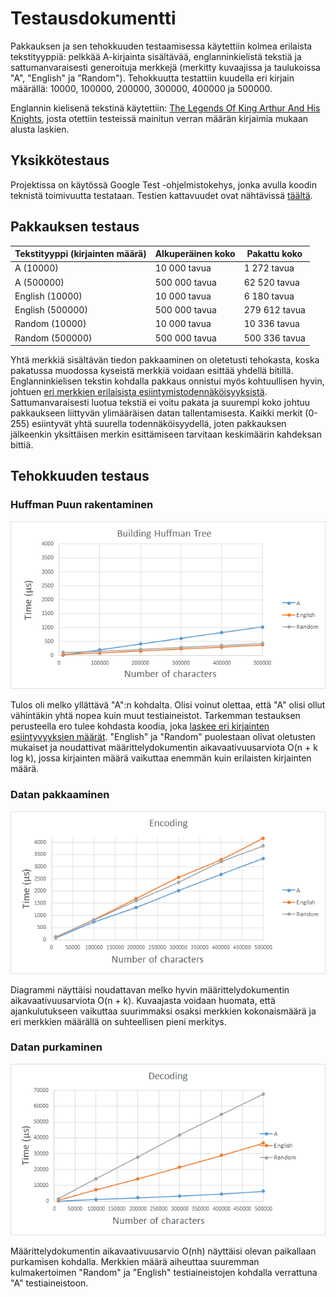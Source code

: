 # Testausdokumentti

Pakkauksen ja sen tehokkuuden testaamisessa käytettiin kolmea erilaista tekstityyppiä: pelkkää A-kirjainta sisältävää, englanninkielistä tekstiä ja sattumanvaraisesti generoituja merkkejä (merkitty kuvaajissa ja taulukoissa "A", "English" ja "Random"). Tehokkuutta testattiin kuudella eri kirjain määrällä: 10000, 100000, 200000, 300000, 400000 ja 500000.

Englannin kielisenä tekstinä käytettiin: [The Legends Of King Arthur And His Knights](http://www.gutenberg.org/cache/epub/12753/pg12753.txt), josta otettiin testeissä mainitun verran määrän kirjaimia mukaan alusta laskien.

## Yksikkötestaus

Projektissa on käytössä Google Test -ohjelmistokehys, jonka avulla koodin teknistä toimivuutta testataan. Testien kattavuudet ovat nähtävissä [täältä](https://htmlpreview.github.io/?https://github.com/MatiasLyyra/HuffmanCoding/blob/master/dokumentaatio/coverage/index.html).

## Pakkauksen testaus

Tekstityyppi (kirjainten määrä) | Alkuperäinen koko | Pakattu koko
-------------------| ----------------- | ------------
A (10000) | 10 000 tavua | 1 272 tavua
A (500000) | 500 000 tavua | 62 520 tavua
English (10000) | 10 000 tavua | 6 180 tavua
English (500000) | 500 000 tavua | 279 612 tavua
Random (10000) | 10 000 tavua | 10 336 tavua
Random (500000) | 500 000 tavua | 500 336 tavua

Yhtä merkkiä sisältävän tiedon pakkaaminen on oletetusti tehokasta, koska pakatussa muodossa kyseistä merkkiä voidaan esittää yhdellä bitillä. Englanninkielisen tekstin kohdalla pakkaus onnistui myös kohtuullisen hyvin, johtuen [eri merkkien erilaisista esiintymistodennäköisyyksistä](https://en.wikipedia.org/wiki/Letter_frequency#Relative_frequencies_of_letters_in_the_English_language). Sattumanvaraisesti luotua tekstiä ei voitu pakata ja suurempi koko johtuu pakkaukseen liittyvän ylimääräisen datan tallentamisesta. Kaikki merkit (0-255) esiintyvät yhtä suurella todennäköisyydellä, joten pakkauksen jälkeenkin yksittäisen merkin esittämiseen tarvitaan keskimäärin kahdeksan bittiä.

## Tehokkuuden testaus

### Huffman Puun rakentaminen

![HuffmanTreeBuildingDiagram](kuvat/BuildingHuffmanTreeDiagram.png)

Tulos oli melko yllättävä "A":n kohdalta. Olisi voinut olettaa, että "A" olisi ollut vähintäkin yhtä nopea kuin muut testiaineistot. Tarkemman testauksen perusteella ero tulee kohdasta koodia, joka [laskee eri kirjainten esiintyvyyksien määrät](https://github.com/MatiasLyyra/HuffmanCoding/blob/b6ef5edd13003b89ceb33873e66b3c596aa0a1a4/huffman/HuffmanTree.cpp#L14). "English" ja "Random" puolestaan olivat oletusten mukaiset ja noudattivat määrittelydokumentin aikavaativuusarviota O(n + k log k), jossa kirjainten määrä vaikuttaa enemmän kuin erilaisten kirjainten määrä.

### Datan pakkaaminen

![EncodingDiagram](kuvat/EncodingDiagram.png)

Diagrammi näyttäisi noudattavan melko hyvin määrittelydokumentin aikavaativuusarviota O(n + k). Kuvaajasta voidaan huomata, että ajankulutukseen vaikuttaa suurimmaksi osaksi merkkien kokonaismäärä ja eri merkkien määrällä on suhteellisen pieni merkitys.

### Datan purkaminen

![DecodingDiagram](kuvat/DecodingDiagram.png)

Määrittelydokumentin aikavaativuusarvio O(nh) näyttäisi olevan paikallaan purkamisen kohdalla. Merkkien määrä aiheuttaa suuremman kulmakertoimen "Random" ja "English" testiaineistojen kohdalla verrattuna "A" testiaineistoon.
